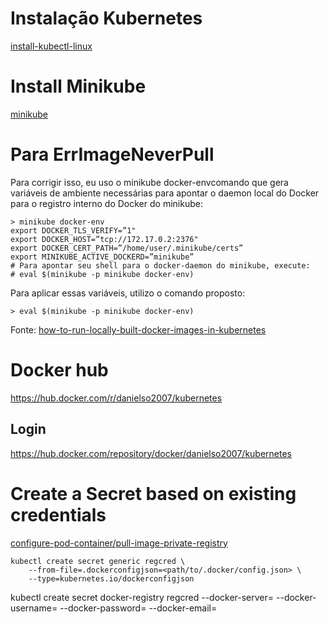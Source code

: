 # Instalação Kubernetes

[install-kubectl-linux](https://kubernetes.io/docs/tasks/tools/install-kubectl-linux/#install-using-native-package-management)

# Install Minikube

[minikube](https://minikube.sigs.k8s.io/docs/start/)


# Para ErrImageNeverPull

Para corrigir isso, eu uso o minikube docker-envcomando que gera variáveis ​​de ambiente necessárias para apontar o daemon local do Docker para o registro interno do Docker do minikube:

```shell
> minikube docker-env 
export DOCKER_TLS_VERIFY=”1" 
export DOCKER_HOST=”tcp://172.17.0.2:2376" 
export DOCKER_CERT_PATH=”/home/user/.minikube/certs” 
export MINIKUBE_ACTIVE_DOCKERD=”minikube”
# Para apontar seu shell para o docker-daemon do minikube, execute: 
# eval $(minikube -p minikube docker-env)
```

Para aplicar essas variáveis, utilizo o comando proposto:

```shell
> eval $(minikube -p minikube docker-env)
```

Fonte: [how-to-run-locally-built-docker-images-in-kubernetes](https://medium.com/swlh/how-to-run-locally-built-docker-images-in-kubernetes-b28fbc32cc1d)

# Docker hub
https://hub.docker.com/r/danielso2007/kubernetes

## Login
https://hub.docker.com/repository/docker/danielso2007/kubernetes

# Create a Secret based on existing credentials

[configure-pod-container/pull-image-private-registry](https://kubernetes.io/docs/tasks/configure-pod-container/pull-image-private-registry/#registry-secret-existing-credentials)


```
kubectl create secret generic regcred \
    --from-file=.dockerconfigjson=<path/to/.docker/config.json> \
    --type=kubernetes.io/dockerconfigjson
```

kubectl create secret docker-registry regcred --docker-server=<your-registry-server> --docker-username=<your-name> --docker-password=<your-pword> --docker-email=<your-email>
